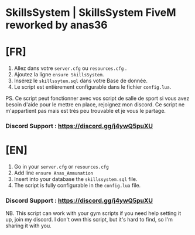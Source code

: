 # SkillsSystem | SkillsSystem FiveM reworked by anas36 

# [FR]

1. Allez dans votre ``server.cfg`` ou ``resources.cfg`` .
2. Ajoutez la ligne ``ensure SkillsSystem``.
3. Insérez le ``skillssytem.sql`` dans votre Base de donnée.
4. Le script est entièrement configurable dans le fichier ``config.lua``.
   
PS. Ce script peut fonctionner avec vos script de salle de sport si vous avez besoin d'aide pour le mettre en place, rejoignez mon discord.
Ce script ne m'appartient pas mais est très peu trouvable et je vous le partage.
   
### Discord Support : https://discord.gg/j4ywQ5puXU

# [EN] 

1. Go in your ``server.cfg`` or ``resources.cfg`` 
2. Add line ``ensure Anas_Ammunation``
3. Insert into your database the ``skillssystem.sql`` file.
4. The script is fully configurable in the ``config.lua`` file.

### Discord Support : https://discord.gg/j4ywQ5puXU

NB. This script can work with your gym scripts if you need help setting it up, join my discord.
I don't own this script, but it's hard to find, so I'm sharing it with you.
